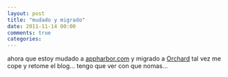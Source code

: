 ```yaml
---
layout: post
title: "mudado y migrado"
date: 2011-11-14 00:00
comments: true
categories: 
---
```


ahora que estoy mudado a [appharbor.com](http://appharbor.com) y migrado a [Orchard](http://orchardproject.net) tal vez me cope y retome el blog... tengo que ver con que nomas...